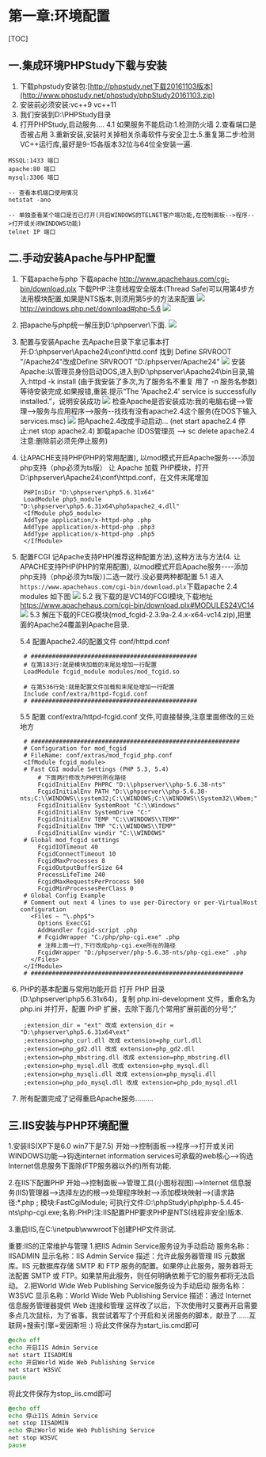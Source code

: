 # 第一章:环境配置
[TOC]

## 一.集成环境PHPStudy下载与安装
1. 下载phpstudy安装包:[http://phpstudy.net下载20161103版本](http://www.phpstudy.net/phpstudy/phpStudy20161103.zip)
2. 安装前必须安装:vc++9  vc++11
3. 我们安装到D:\PHPStudy目录
4. 打开PHPStudy,启动服务....
    4.1 如果服务不能启动:1.检测防火墙 2.查看端口是否被占用 3.重新安装,安装时关掉相关杀毒软件与安全卫士.5.重复第二步:检测VC++运行库,最好是9-15各版本32位与64位全安装一遍.
```SHELL
MSSQL:1433 端口
apache:80 端口   
mysql:3306 端口

-- 查看本机端口使用情况
netstat -ano

-- 单独查看某个端口是否已打开(开启WINDOWS的TELNET客户端功能,在控制面板-->程序-->打开或关闭WINDOWS功能)
telnet IP 端口
```

## 二.手动安装Apache与PHP配置
1. 下载apache与php
    下载apache
    http://www.apachehaus.com/cgi-bin/download.plx
    下载PHP:注意线程安全版本(Thread Safe)可以用第4步方法用模块配置,如果是NTS版本,则须用第5步的方法来配置
    ![](./_image/2017-10-24-09-03-21.jpg)
    http://windows.php.net/download#php-5.6
    ![](./_image/2017-10-24-09-31-10.jpg)

2. 把apache与php统一解压到D:\phpserver\下面.
    ![](./_image/2018-11-06-09-12-56.jpg)


3. 配置与安装Apache
    去Apache目录下拿记事本打开:D:\phpserver\Apache24\conf\httd.conf  找到 Define SRVROOT "/Apache24"改成Define SRVROOT "D:/phpserver/Apache24"
![](./_image/2018-11-06-09-13-52.jpg)
    安装Apache:以管理员身份启动DOS,进入到D:\phpserver\Apache24\bin目录,输入:httpd -k install (由于我安装了多次,为了服务名不重复 用了 -n 服务名参数) 等待安装完成.如果报错,重装.提示“The 'Apache2.4' service is successfully installed.”，说明安装成功
    ![](./_image/2018-11-06-09-15-35.jpg)
    检查Apache是否安装成功:我的电脑右键-->管理-->服务与应用程序-->服务--找找有没有apache2.4这个服务(在DOS下输入services.msc)
    ![](./_image/2018-11-06-09-16-13.jpg)
    把Apache2.4改成手动启动...  (net start apache2.4     停止:net  stop apache2.4)
    卸载apache   (DOS管理员 --> sc delete apache2.4  注意:删除前必须先停止服务)

4. 让APACHE支持PHP(PHP的常用配置), 以mod模式开启Apache服务----添加php支持（php必须为ts版）
    让 Apache 加载 PHP模块，打开 D:\phpserver\Apache24\conf\httpd.conf，在文件末尾增加

        PHPIniDir "D:\phpserver\php5.6.31x64"
        LoadModule php5_module "D:\phpserver\php5.6.31x64\php5apache2_4.dll"
        <IfModule php5_module>
        AddType application/x-httpd-php .php
        AddType application/x-httpd-php .php3
        AddType application/x-httpd-php .php5
        </IfModule>
5. 配置FCGI 记Apache支持PHP(推荐这种配置方法),这种方法与方法(4. 让APACHE支持PHP(PHP的常用配置), 以mod模式开启Apache服务----添加php支持（php必须为ts版）)二选一就行.没必要两种都配置
    5.1 进入`https://www.apachehaus.com/cgi-bin/download.plx`下载apache 2.4 modules 如下图
![](./_image/2018-11-05-16-43-43.jpg)
    5.2 我下载的是VC14的FCGI模块,下载地址 https://www.apachehaus.com/cgi-bin/download.plx#MODULES24VC14
![](./_image/2018-11-05-16-46-42.jpg)
    5.3 解压下载的FCEG模块(mod_fcgid-2.3.9a-2.4.x-x64-vc14.zip),把里面的Apache24覆盖到Apache目录.

   5.4 配置Apache2.4的配置文件 conf/httpd.conf 

        # ###############################################
        # 在第183行:就是模块加载的末尾处增加一行配置
        LoadModule fcgid_module modules/mod_fcgid.so
        
        # 在第536行处:就是配置文件加载和末尾处增加一行配置
        Include conf/extra/httpd-fcgid.conf
        # ###############################################
    5.5 配置 conf/extra/httpd-fcgid.conf 文件,可直接替换,注意里面修改的三处地方

        # ###########################################################
        # Configuration for mod_fcgid 
        # FileName: conf/extras/mod_fcgid_php.conf
        <IfModule fcgid_module>
        # Fast CGI module Settings (PHP 5.3, 5.4)
        	# 下面两行修改为PHP的所在路径
        	FcgidInitialEnv PHPRC "D:\\phpserver\\php-5.6.38-nts"
        	FcgidInitialEnv PATH "D:\\phpserver\\php-5.6.38-nts;C:\\WINDOWS\\system32;C:\\WINDOWS;C:\\WINDOWS\\System32\\Wbem;"
        	FcgidInitialEnv SystemRoot "C:\\Windows"
        	FcgidInitialEnv SystemDrive "C:"
        	FcgidInitialEnv TEMP "C:\\WINDOWS\\TEMP"
        	FcgidInitialEnv TMP "C:\\WINDOWS\\TEMP"
        	FcgidInitialEnv windir "C:\\WINDOWS"
        # Global mod_fcgid settings
        	FcgidIOTimeout 40
        	FcgidConnectTimeout 10
        	FcgidMaxProcesses 8
        	FcgidOutputBufferSize 64
        	ProcessLifeTime 240
        	FcgidMaxRequestsPerProcess 500
        	FcgidMinProcessesPerClass 0
        # Global Config Example
        # Comment out next 4 lines to use per-Directory or per-VirtualHost configuration
          <Files ~ "\.php$">
            Options ExecCGI
            AddHandler fcgid-script .php
            # FcgidWrapper "C:/php/php-cgi.exe" .php
        	# 注释上面一行,下行改成php-cgi.exe所在的路径
        	FcgidWrapper "D:/phpserver/php-5.6.38-nts/php-cgi.exe" .php
          </Files>
        </IfModule>
        # ############################################################



6. PHP的基本配置与常用功能开启
    打开 PHP 目录(D:\phpserver\php5.6.31x64)，复制 php.ini-development 文件，重命名为 php.ini 并打开，配置 PHP 扩展，去除下面几个常用扩展前面的分号“;”

        ;extension_dir = "ext" 改成 extension_dir = "D:\phpserver\php5.6.31x64\ext"
        ;extension=php_curl.dll 改成 extension=php_curl.dll
        ;extension=php_gd2.dll 改成 extension=php_gd2.dll
        ;extension=php_mbstring.dll 改成 extension=php_mbstring.dll
        ;extension=php_mysql.dll 改成 extension=php_mysql.dll
        ;extension=php_mysqli.dll 改成 extension=php_mysqli.dll
        ;extension=php_pdo_mysql.dll 改成 extension=php_pdo_mysql.dll


7. 所有配置完成了记得重启Apache服务.........

## 三.IIS安装与PHP环境配置
1.安装IIS(XP下是6.0 win7下是7.5)
开始-->控制面板-->程序-->打开或关闭WINDOWS功能-->钩选internet information services可承载的web核心-->钩选Internet信息服务下面除(FTP服务器以外的)所有功能.

2.在IIS下配置PHP
开始-->控制面板-->管理工具(小图标视图)-->Internet 信息服务(IIS)管理器-->选择左边的根-->处理程序映射-->添加模块映射-->(请求路径:*.php ; 模块:FastCgiModule; 可执行文件:D:\phpStudy\php\php-5.4.45-nts\php-cgi.exe;名称:PHP)注:IIS配置PHP要求PHP是NTS(线程非安全)版本.

3.重启IIS,在C:\inetpub\wwwroot下创建PHP文件测试.

重要:IIS的正常维护与管理
1.把IIS Admin Service服务设为手动启动
服务名称：IISADMIN
显示名称：IIS Admin Service
描述：允许此服务器管理 IIS 元数据库。IIS 元数据库存储 SMTP 和 FTP 服务的配置。如果停止此服务，服务器将无法配置 SMTP 或 FTP。如果禁用此服务，则任何明确依赖于它的服务都将无法启动。
2.把World Wide Web Publishing Service服务设为手动启动
服务名称：W3SVC
显示名称：World Wide Web Publishing Service
描述：通过 Internet 信息服务管理器提供 Web 连接和管理
这样改了以后，下次使用时又要再开启需要多点几次鼠标，为了省事，我尝试着写了个开启和关闭服务的脚本，献丑了……互联网+搜索引擎=爱因斯坦 :)
将此文件保存为start_iis.cmd即可
```bat
@echo off
echo 开启IIS Admin Service
net start IISADMIN
echo 开启World Wide Web Publishing Service
net start W3SVC
pause
```

将此文件保存为stop_iis.cmd即可
```bat
@echo off
echo 停止IIS Admin Service
net stop IISADMIN
echo 停止World Wide Web Publishing Service
net stop W3SVC
pause
```



